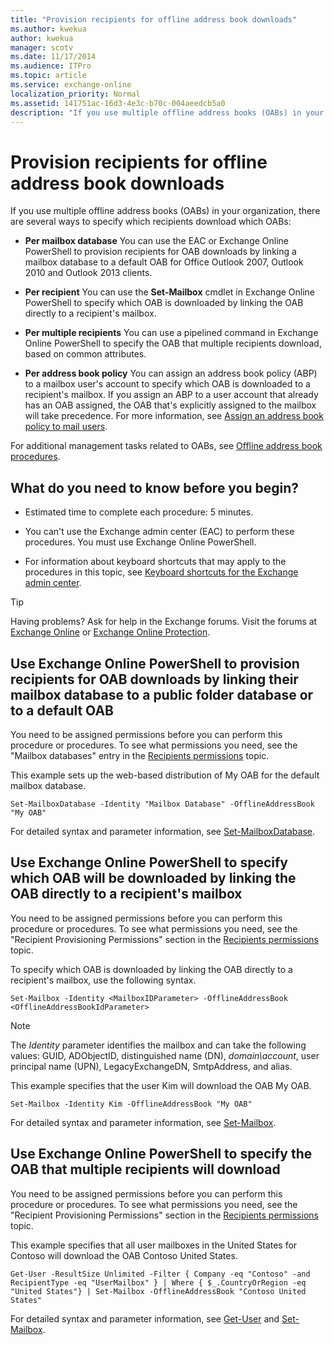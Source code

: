 ```yaml
---
title: "Provision recipients for offline address book downloads"
ms.author: kwekua
author: kwekua
manager: scotv
ms.date: 11/17/2014
ms.audience: ITPro
ms.topic: article
ms.service: exchange-online
localization_priority: Normal
ms.assetid: 141751ac-16d3-4e3c-b70c-004aeedcb5a0
description: "If you use multiple offline address books (OABs) in your organization, there are several ways to specify which recipients download which OABs:"
---
```


# Provision recipients for offline address book downloads

If you use multiple offline address books (OABs) in your organization, there are several ways to specify which recipients download which OABs:
  
- **Per mailbox database** You can use the EAC or Exchange Online PowerShell to provision recipients for OAB downloads by linking a mailbox database to a default OAB for Office Outlook 2007, Outlook 2010 and Outlook 2013 clients. 
    
- **Per recipient** You can use the **Set-Mailbox** cmdlet in Exchange Online PowerShell to specify which OAB is downloaded by linking the OAB directly to a recipient's mailbox. 
    
- **Per multiple recipients** You can use a pipelined command in Exchange Online PowerShell to specify the OAB that multiple recipients download, based on common attributes. 
    
- **Per address book policy** You can assign an address book policy (ABP) to a mailbox user's account to specify which OAB is downloaded to a recipient's mailbox. If you assign an ABP to a user account that already has an OAB assigned, the OAB that's explicitly assigned to the mailbox will take precedence. For more information, see [Assign an address book policy to mail users](../../address-books/address-book-policies/assign-an-address-book-policy-to-mail-users.md).
    
For additional management tasks related to OABs, see [Offline address book procedures](offline-address-book-procedures.md).
  
## What do you need to know before you begin?

- Estimated time to complete each procedure: 5 minutes.
    
- You can't use the Exchange admin center (EAC) to perform these procedures. You must use Exchange Online PowerShell.
    
- For information about keyboard shortcuts that may apply to the procedures in this topic, see [Keyboard shortcuts for the Exchange admin center](../../accessibility/keyboard-shortcuts-in-admin-center.md).
    
> [!TIP]
> Having problems? Ask for help in the Exchange forums. Visit the forums at [Exchange Online](https://go.microsoft.com/fwlink/p/?linkId=267542) or [Exchange Online Protection](https://go.microsoft.com/fwlink/p/?linkId=285351). 
  
## Use Exchange Online PowerShell to provision recipients for OAB downloads by linking their mailbox database to a public folder database or to a default OAB

You need to be assigned permissions before you can perform this procedure or procedures. To see what permissions you need, see the "Mailbox databases" entry in the [Recipients permissions](https://technet.microsoft.com/library/5b690bcb-c6df-4511-90e1-08ca91f43b37.aspx) topic. 
  
This example sets up the web-based distribution of My OAB for the default mailbox database.
  
```
Set-MailboxDatabase -Identity "Mailbox Database" -OfflineAddressBook "My OAB"
```

For detailed syntax and parameter information, see [Set-MailboxDatabase](https://technet.microsoft.com/library/a01edc66-bc10-4f65-9df4-432cb9e88f58.aspx).
  
## Use Exchange Online PowerShell to specify which OAB will be downloaded by linking the OAB directly to a recipient's mailbox

You need to be assigned permissions before you can perform this procedure or procedures. To see what permissions you need, see the "Recipient Provisioning Permissions" section in the [Recipients permissions](https://technet.microsoft.com/library/5b690bcb-c6df-4511-90e1-08ca91f43b37.aspx) topic. 
  
To specify which OAB is downloaded by linking the OAB directly to a recipient's mailbox, use the following syntax.
  
```
Set-Mailbox -Identity <MailboxIDParameter> -OfflineAddressBook <OfflineAddressBookIdParameter>
```

> [!NOTE]
> The _Identity_ parameter identifies the mailbox and can take the following values: GUID, ADObjectID, distinguished name (DN), _domain\account_, user principal name (UPN), LegacyExchangeDN, SmtpAddress, and alias. 
  
This example specifies that the user Kim will download the OAB My OAB.
  
```
Set-Mailbox -Identity Kim -OfflineAddressBook "My OAB"
```

For detailed syntax and parameter information, see [Set-Mailbox](https://technet.microsoft.com/library/a0d413b9-d949-4df6-ba96-ac0906dedae2.aspx).
  
## Use Exchange Online PowerShell to specify the OAB that multiple recipients will download

You need to be assigned permissions before you can perform this procedure or procedures. To see what permissions you need, see the "Recipient Provisioning Permissions" section in the [Recipients permissions](https://technet.microsoft.com/library/5b690bcb-c6df-4511-90e1-08ca91f43b37.aspx) topic. 
  
This example specifies that all user mailboxes in the United States for Contoso will download the OAB Contoso United States.
  
```
Get-User -ResultSize Unlimited -Filter { Company -eq "Contoso" -and RecipientType -eq "UserMailbox" } | Where { $_.CountryOrRegion -eq "United States"} | Set-Mailbox -OfflineAddressBook "Contoso United States"
```

For detailed syntax and parameter information, see [Get-User](https://technet.microsoft.com/library/2a33c9e6-33da-438c-912d-28ce3f4c9afb.aspx) and [Set-Mailbox](https://technet.microsoft.com/library/a0d413b9-d949-4df6-ba96-ac0906dedae2.aspx).
  

